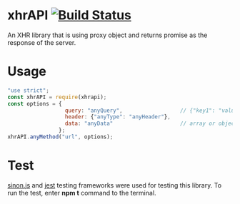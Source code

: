 # xhrAPI [![Build Status][travis-image]][travis-url]
[travis-image]: https://travis-ci.org/ibrahimturkmen27/xhrAPI.svg?branch=master
[travis-url]: https://travis-ci.org/ibrahimturkmen27/xhrAPI
An XHR library that is using proxy object and returns promise as the response of the server. 
# Usage
```javascript
"use strict";
const xhrAPI = require(xhrapi);
const options = { 
                  query: "anyQuery",                  // {"key1": "value2", "key2": "value2"}
                  header: {"anyType": "anyHeader"},
                  data: "anyData"                     // array or object
                };
xhrAPI.anyMethod("url", options);
```
# Test
[sinon.js](http://sinonjs.org/) and [jest](https://facebook.github.io/jest/) testing frameworks were used for testing this library. 
To run the test, enter <b>npm t</b> command to the terminal.
